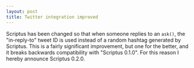 ```yaml
---
layout: post
title: Twitter integration improved
---
```


Scriptus has been changed so that when someone replies to an `ask()`, the "in-reply-to" tweet ID is used instead of a random hashtag generated by Scriptus. This is a fairly significant improvement, but one for the better, and it breaks backwards compatibility with "Scriptus 0.1.0". For this reason I hereby announce Scriptus 0.2.0.

